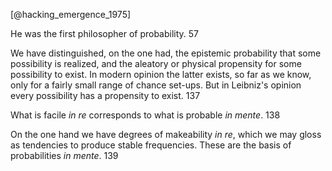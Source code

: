 [@hacking_emergence_1975]

He was the first philosopher of probability. 57

We have distinguished, on the one had, the epistemic probability that some possibility is realized, and the aleatory or physical propensity for some possibility to exist. In modern opinion the latter exists, so far as we know, only for a fairly small range of chance set-ups. But in Leibniz's opinion every possibility has a propensity to exist. 137

What is facile _in re_ corresponds to what is probable _in mente_. 138

On the one hand we have degrees of makeability _in re_, which we may gloss as tendencies to produce stable frequencies. These are the basis of probabilities _in mente_. 139